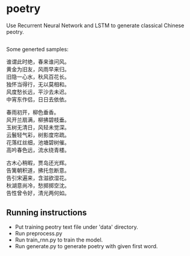 # poetry
Use Recurrent Neural Network and LSTM to generate classical Chinese peotry.

##
Some generted samples:

谁谓此时绝，春来谁问风。<br />
黄金为旧友，风雨早来归。<br />
旧隐一心水，秋风百花长。<br />
独怀当得行，无以莫相和。<br />
风度愁长远，平沙去未迟。<br />
中宵东作侣，日日去依依。<br />

春雨初开，柳色垂香。<br />
风开兰扇满，柳拂碧枝垂。<br />
玉树无清日，风轻未觉深。<br />
云鬟轻气彩，树影度帘疏。<br />
花落红丝细，池塘碧树催。<br />
高吟春色远，流水绕青楼。<br />

古木心稍暇，贾岛还光辉。<br />
告篱朝积道，拂托忽断意。<br />
告引宋遍来，含滋欲湿花。<br />
秋湖意尚冷，愁掷掷空沈。<br />
告性曾令好，清光两何如。<br />



## Running instructions
 - Put training peotry text file under 'data' directory.
 - Run preprocess.py
 - Run train_rnn.py to train the model.
 - Run generate.py to generate poetry with given first word.
